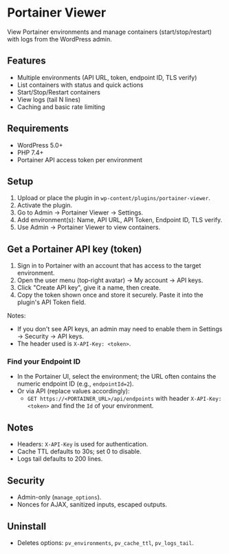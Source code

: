 # Portainer Viewer

View Portainer environments and manage containers (start/stop/restart) with logs from the WordPress admin.

## Features
- Multiple environments (API URL, token, endpoint ID, TLS verify)
- List containers with status and quick actions
- Start/Stop/Restart containers
- View logs (tail N lines)
- Caching and basic rate limiting

## Requirements
- WordPress 5.0+
- PHP 7.4+
- Portainer API access token per environment

## Setup
1. Upload or place the plugin in `wp-content/plugins/portainer-viewer`.
2. Activate the plugin.
3. Go to Admin → Portainer Viewer → Settings.
4. Add environment(s): Name, API URL, API Token, Endpoint ID, TLS verify.
5. Use Admin → Portainer Viewer to view containers.

## Get a Portainer API key (token)
1. Sign in to Portainer with an account that has access to the target environment.
2. Open the user menu (top‑right avatar) → My account → API keys.
3. Click "Create API key", give it a name, then create.
4. Copy the token shown once and store it securely. Paste it into the plugin's API Token field.

Notes:
- If you don't see API keys, an admin may need to enable them in Settings → Security → API keys.
- The header used is `X-API-Key: <token>`.

### Find your Endpoint ID
- In the Portainer UI, select the environment; the URL often contains the numeric endpoint ID (e.g., `endpointId=2`).
- Or via API (replace values accordingly):
  - `GET https://<PORTAINER_URL>/api/endpoints` with header `X-API-Key: <token>` and find the `Id` of your environment.

## Notes
- Headers: `X-API-Key` is used for authentication.
- Cache TTL defaults to 30s; set 0 to disable.
- Logs tail defaults to 200 lines.

## Security
- Admin-only (`manage_options`).
- Nonces for AJAX, sanitized inputs, escaped outputs.

## Uninstall
- Deletes options: `pv_environments`, `pv_cache_ttl`, `pv_logs_tail`.


